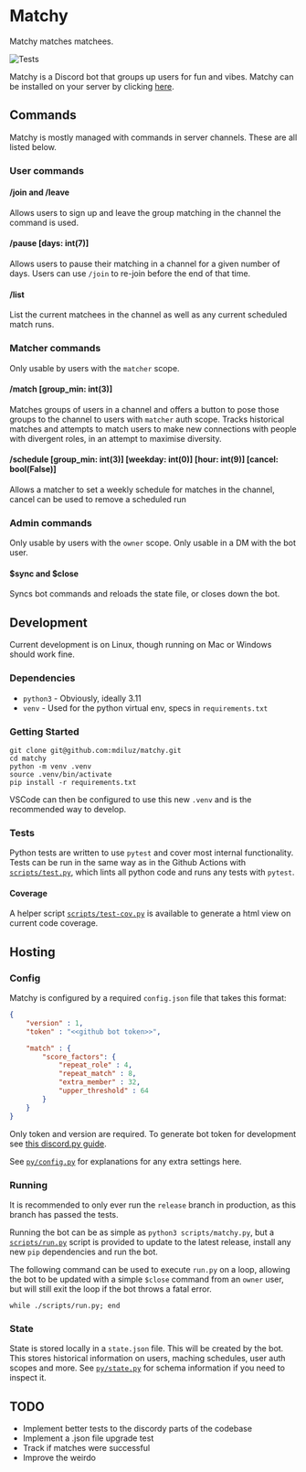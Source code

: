 # Matchy
Matchy matches matchees.

![Tests](https://github.com/mdiluz/matchy/actions/workflows/test.yml/badge.svg)

Matchy is a Discord bot that groups up users for fun and vibes. Matchy can be installed on your server by clicking [here](https://discord.com/oauth2/authorize?client_id=1270849346987884696).

## Commands
Matchy is mostly managed with commands in server channels. These are all listed below.

### User commands
#### /join and /leave
Allows users to sign up and leave the group matching in the channel the command is used.

#### /pause [days: int(7)]
Allows users to pause their matching in a channel for a given number of days. Users can use `/join` to re-join before the end of that time.

#### /list
List the current matchees in the channel as well as any current scheduled match runs.

### Matcher commands
Only usable by users with the `matcher` scope.

#### /match [group_min: int(3)]
Matches groups of users in a channel and offers a button to pose those groups to the channel to users with `matcher` auth scope. Tracks historical matches and attempts to match users to make new connections with people with divergent roles, in an attempt to maximise diversity.

#### /schedule [group_min: int(3)] [weekday: int(0)] [hour: int(9)] [cancel: bool(False)]
Allows a matcher to set a weekly schedule for matches in the channel, cancel can be used to remove a scheduled run

### Admin commands
Only usable by users with the `owner` scope. Only usable in a DM with the bot user.

#### $sync and $close
Syncs bot commands and reloads the state file, or closes down the bot. 

## Development
Current development is on Linux, though running on Mac or Windows should work fine.

### Dependencies
* `python3` - Obviously, ideally 3.11
* `venv` - Used for the python virtual env, specs in `requirements.txt`

### Getting Started
```
git clone git@github.com:mdiluz/matchy.git
cd matchy
python -m venv .venv
source .venv/bin/activate
pip install -r requirements.txt
```
VSCode can then be configured to use this new `.venv` and is the recommended way to develop.

### Tests
Python tests are written to use `pytest` and cover most internal functionality. Tests can be run in the same way as in the Github Actions with [`scripts/test.py`](`scripts/test.py`), which lints all python code and runs any tests with `pytest`.

#### Coverage
A helper script [`scripts/test-cov.py`](scripts/test-cov.py) is available to generate a html view on current code coverage.

## Hosting

### Config
Matchy is configured by a required `config.json` file that takes this format:
```json
{
    "version" : 1,
    "token" : "<<github bot token>>",

    "match" : {
        "score_factors": {
            "repeat_role" : 4,
            "repeat_match" : 8,
            "extra_member" : 32,
            "upper_threshold" : 64
        }
    }
}
```
Only token and version are required. To generate bot token for development see [this discord.py guide](https://discordpy.readthedocs.io/en/stable/discord.html).

See [`py/config.py`](py/config.py) for explanations for any extra settings here.

### Running
It is recommended to only ever run the `release` branch in production, as this branch has passed the tests.

Running the bot can be as simple as `python3 scripts/matchy.py`, but a [`scripts/run.py`](scripts/run.py) script is provided to update to the latest release, install any new `pip` dependencies and run the bot. 

The following command can be used to execute `run.py` on a loop, allowing the bot to be updated with a simple `$close` command from an `owner` user, but will still exit the loop if the bot throws a fatal error.
```
while ./scripts/run.py; end
```

### State
State is stored locally in a `state.json` file. This will be created by the bot. This stores historical information on users, maching schedules, user auth scopes and more. See [`py/state.py`](py/state.py) for schema information if you need to inspect it.

## TODO
* Implement better tests to the discordy parts of the codebase
* Implement a .json file upgrade test
* Track if matches were successful
* Improve the weirdo
